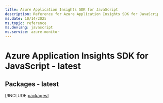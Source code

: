 ```yaml
---
title: Azure Application Insights SDK for JavaScript
description: Reference for Azure Application Insights SDK for JavaScript
ms.date: 10/14/2025
ms.topic: reference
ms.devlang: javascript
ms.service: azure-monitor
---
```

# Azure Application Insights SDK for JavaScript - latest
## Packages - latest
[!INCLUDE [packages](application-insights-index.md)]
